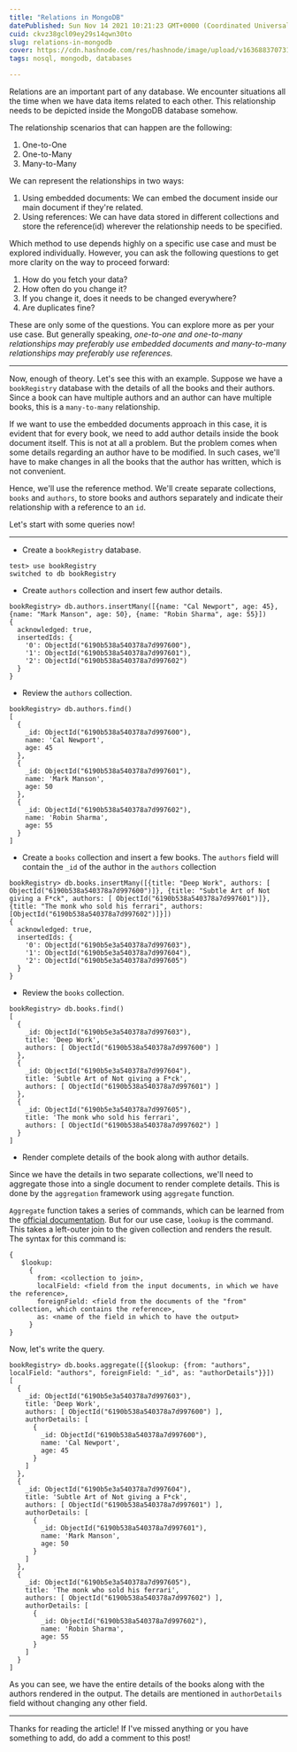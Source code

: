 ```yaml
---
title: "Relations in MongoDB"
datePublished: Sun Nov 14 2021 10:21:23 GMT+0000 (Coordinated Universal Time)
cuid: ckvz38gcl09ey29s14qwn30to
slug: relations-in-mongodb
cover: https://cdn.hashnode.com/res/hashnode/image/upload/v1636883707313/i8dhgbOE6.png
tags: nosql, mongodb, databases

---
```


Relations are an important part of any database. We encounter situations all the time when we have data items related to each other. This relationship needs to be depicted inside the MongoDB database somehow.

The relationship scenarios that can happen are the following:
1. One-to-One
2. One-to-Many
3. Many-to-Many

We can represent the relationships in two ways:

1. Using embedded documents: We can embed the document inside our main document if they're related.
2. Using references: We can have data stored in different collections and store the reference(id) wherever the relationship needs to be specified.

Which method to use depends highly on a specific use case and must be explored individually. However, you can ask the following questions to get more clarity on the way to proceed forward:
1. How do you fetch your data?
2. How often do you change it?
3. If you change it, does it needs to be changed everywhere?
4. Are duplicates fine?

These are only some of the questions. You can explore more as per your use case. But generally speaking, *one-to-one and one-to-many relationships may preferably use embedded documents and many-to-many relationships may preferably use references.*

---

Now, enough of theory. Let's see this with an example. Suppose we have a `bookRegistry` database with the details of all the books and their authors. Since a book can have multiple authors and an author can have multiple books, this is a `many-to-many` relationship.

If we want to use the embedded documents approach in this case, it is evident that for every book, we need to add author details inside the book document itself. This is not at all a problem. But the problem comes when some details regarding an author have to be modified. In such cases, we'll have to make changes in all the books that the author has written, which is not convenient.

Hence, we'll use the reference method. We'll create separate collections, `books` and `authors`, to store books and authors separately and indicate their relationship with a reference to an `id`. 

Let's start with some queries now!

---

- Create a `bookRegistry` database.
```
test> use bookRegistry
switched to db bookRegistry
```
- Create `authors` collection and insert few author details.
```
bookRegistry> db.authors.insertMany([{name: "Cal Newport", age: 45}, {name: "Mark Manson", age: 50}, {name: "Robin Sharma", age: 55}])
{
  acknowledged: true,
  insertedIds: {
    '0': ObjectId("6190b538a540378a7d997600"),
    '1': ObjectId("6190b538a540378a7d997601"),
    '2': ObjectId("6190b538a540378a7d997602")
  }
}
```
- Review the `authors` collection.
```
bookRegistry> db.authors.find()
[
  {
    _id: ObjectId("6190b538a540378a7d997600"),
    name: 'Cal Newport',
    age: 45
  },
  {
    _id: ObjectId("6190b538a540378a7d997601"),
    name: 'Mark Manson',
    age: 50
  },
  {
    _id: ObjectId("6190b538a540378a7d997602"),
    name: 'Robin Sharma',
    age: 55
  }
]
```
- Create a `books` collection and insert a few books. The `authors` field will contain the `_id` of the author in the `authors` collection
```
bookRegistry> db.books.insertMany([{title: "Deep Work", authors: [ ObjectId("6190b538a540378a7d997600")]}, {title: "Subtle Art of Not giving a F*ck", authors: [ ObjectId("6190b538a540378a7d997601")]}, {title: "The monk who sold his ferrari", authors: [ObjectId("6190b538a540378a7d997602")]}])
{
  acknowledged: true,
  insertedIds: {
    '0': ObjectId("6190b5e3a540378a7d997603"),
    '1': ObjectId("6190b5e3a540378a7d997604"),
    '2': ObjectId("6190b5e3a540378a7d997605")
  }
}
```
- Review the `books` collection.
```
bookRegistry> db.books.find()
[
  {
    _id: ObjectId("6190b5e3a540378a7d997603"),
    title: 'Deep Work',
    authors: [ ObjectId("6190b538a540378a7d997600") ]
  },
  {
    _id: ObjectId("6190b5e3a540378a7d997604"),
    title: 'Subtle Art of Not giving a F*ck',
    authors: [ ObjectId("6190b538a540378a7d997601") ]
  },
  {
    _id: ObjectId("6190b5e3a540378a7d997605"),
    title: 'The monk who sold his ferrari',
    authors: [ ObjectId("6190b538a540378a7d997602") ]
  }
]
```
- Render complete details of the book along with author details.

Since we have the details in two separate collections, we'll need to aggregate those into a single document to render complete details. This is done by the `aggregation` framework using `aggregate` function.

`Aggregate` function takes a series of commands, which can be learned from the  [official documentation](https://docs.mongodb.com/manual/aggregation/). But for our use case, `lookup` is the command. 
This takes a left-outer join to the given collection and renders the result. The syntax for this command is:
```
{
   $lookup:
     {
       from: <collection to join>,
       localField: <field from the input documents, in which we have the reference>,
       foreignField: <field from the documents of the "from" collection, which contains the reference>,
       as: <name of the field in which to have the output>
     }
}
```
Now, let's write the query.
```
bookRegistry> db.books.aggregate([{$lookup: {from: "authors", localField: "authors", foreignField: "_id", as: "authorDetails"}}])
[
  {
    _id: ObjectId("6190b5e3a540378a7d997603"),
    title: 'Deep Work',
    authors: [ ObjectId("6190b538a540378a7d997600") ],
    authorDetails: [
      {
        _id: ObjectId("6190b538a540378a7d997600"),
        name: 'Cal Newport',
        age: 45
      }
    ]
  },
  {
    _id: ObjectId("6190b5e3a540378a7d997604"),
    title: 'Subtle Art of Not giving a F*ck',
    authors: [ ObjectId("6190b538a540378a7d997601") ],
    authorDetails: [
      {
        _id: ObjectId("6190b538a540378a7d997601"),
        name: 'Mark Manson',
        age: 50
      }
    ]
  },
  {
    _id: ObjectId("6190b5e3a540378a7d997605"),
    title: 'The monk who sold his ferrari',
    authors: [ ObjectId("6190b538a540378a7d997602") ],
    authorDetails: [
      {
        _id: ObjectId("6190b538a540378a7d997602"),
        name: 'Robin Sharma',
        age: 55
      }
    ]
  }
]
```
As you can see, we have the entire details of the books along with the authors rendered in the output. The details are mentioned in `authorDetails` field without changing any other field.

---

Thanks for reading the article! If I've missed anything or you have something to add, do add a comment to this post!
